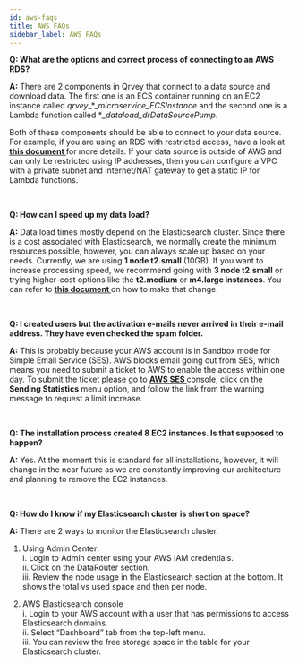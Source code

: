 ```yaml
---
id: aws-faqs
title: AWS FAQs
sidebar_label: AWS FAQs
---
```

<div style={{textAlign: "justify"}}/>

**Q: What are the options and correct process of connecting to an AWS RDS?**

**A:** There are 2 components in Qrvey that connect to a data source and download data. The first one is an ECS container running on an EC2 instance called _qrvey__\*__microservice_ECSInstance_ and the second one is a Lambda function called \*_\_dataload_drDataSourcePump_.   

Both of these components should be able to connect to your data source. For example, if you are using an RDS with restricted access, have a look at <a href="/docs/aws/connect-to-RDS-instance/"> <strong>this document </strong></a> for more details. If your data source is outside of AWS and can only be restricted using IP addresses, then you can configure a VPC with a private subnet and Internet/NAT gateway to get a static IP for Lambda functions.

<br />

**Q: How can I speed up my data load?**

**A:** Data load times mostly depend on the Elasticsearch cluster. Since there is a cost associated with Elasticsearch, we normally create the minimum resources possible, however, you can always scale up based on your needs. Currently, we are using **1 node t2.small** (10GB). If you want to increase processing speed, we recommend going with **3 node t2.small** or trying higher-cost options like the **t2.medium** or **m4.large instances**. You can refer to <a href="/docs/setup-deployments/manage-aws-elasticsearch/"> <strong>this document </strong></a>  on how to make that change. 

<br />

**Q: I created users but the activation e-mails never arrived in their e-mail address. They have even checked the spam folder.**

**A:** This is probably because your AWS account is in Sandbox mode for Simple Email Service (SES). AWS blocks email going out from SES, which means you need to submit a ticket to AWS to enable the access within one day. To submit the ticket please go to
<a href="https://console.aws.amazon.com/ses/home?region=us-east-1#"> <strong>AWS SES </strong></a> console, click on the **Sending Statistics** menu option, and follow the link from the warning message to request a limit increase. 

<br />

**Q: The installation process created 8 EC2 instances. Is that supposed to happen?**

**A:** Yes. At the moment this is standard for all installations, however, it will change in the near future as we are constantly improving our architecture and planning to remove the EC2 instances. 

<br />

**Q: How do I know if my Elasticsearch cluster is short on space?**

**A:** There are 2 ways to monitor the Elasticsearch cluster.

1.  Using Admin Center:<br />
    i. Login to Admin center using your AWS IAM credentials.<br />
    ii. Click on the DataRouter section.<br />
    iii. Review the node usage in the Elasticsearch section at the bottom. It shows the total vs used space and then per node.

2.  AWS Elasticsearch console <br />
    i. Login to your AWS account with a user that has permissions to access Elasticsearch domains.<br />
    ii. Select “Dashboard” tab from the top-left menu. <br />
    iii. You can review the free storage space in the table for your Elasticsearch cluster.
